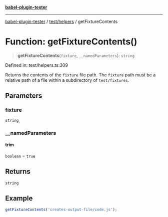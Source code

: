[**babel-plugin-tester**](../../../README.md)

***

[babel-plugin-tester](../../../README.md) / [test/helpers](../README.md) / getFixtureContents

# Function: getFixtureContents()

> **getFixtureContents**(`fixture`, `__namedParameters`): `string`

Defined in: test/helpers.ts:309

Returns the contents of the `fixture` file path. The `fixture` path must be a
relative path of a file within a subdirectory of `test/fixtures`.

## Parameters

### fixture

`string`

### \_\_namedParameters

#### trim

`boolean` = `true`

## Returns

`string`

## Example

```ts
getFixtureContents('creates-output-file/code.js');
```
